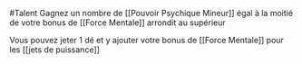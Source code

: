 #Talent 
Gagnez un nombre de [[Pouvoir Psychique Mineur]] égal à la moitié de votre bonus de [[Force Mentale]] arrondit au supérieur

Vous pouvez jeter 1 dé et y ajouter votre bonus de [[Force Mentale]] pour les [[jets de puissance]]